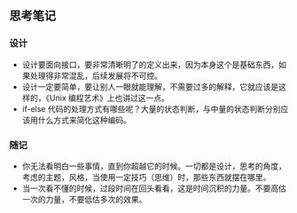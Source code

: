 ## 思考笔记

### 设计
- 设计要面向接口，要非常清晰明了的定义出来，因为本身这个是基础东西，如果处理得非常混乱，后续发展将不可控。
- 设计一定要简单，要让别人一眼就能理解，不需要过多的解释，它就应该是这样的，《Unix 编程艺术》上也讲过这一点。
- if-else 代码的处理方式有哪些呢？大量的状态判断，与中量的状态判断分别应该用什么方式来简化这种编码。

### 随记
- 你无法看明白一些事情，直到你超越它的时候。一切都是设计，思考的角度，考虑的主题，风格，当使用一定技巧（思维）时，那些东西就摆在哪里。
- 当一次看不懂的时候，过段时间在回头看看，这是时间沉积的力量。不要高估一次的力量，不要低估多次的效果。